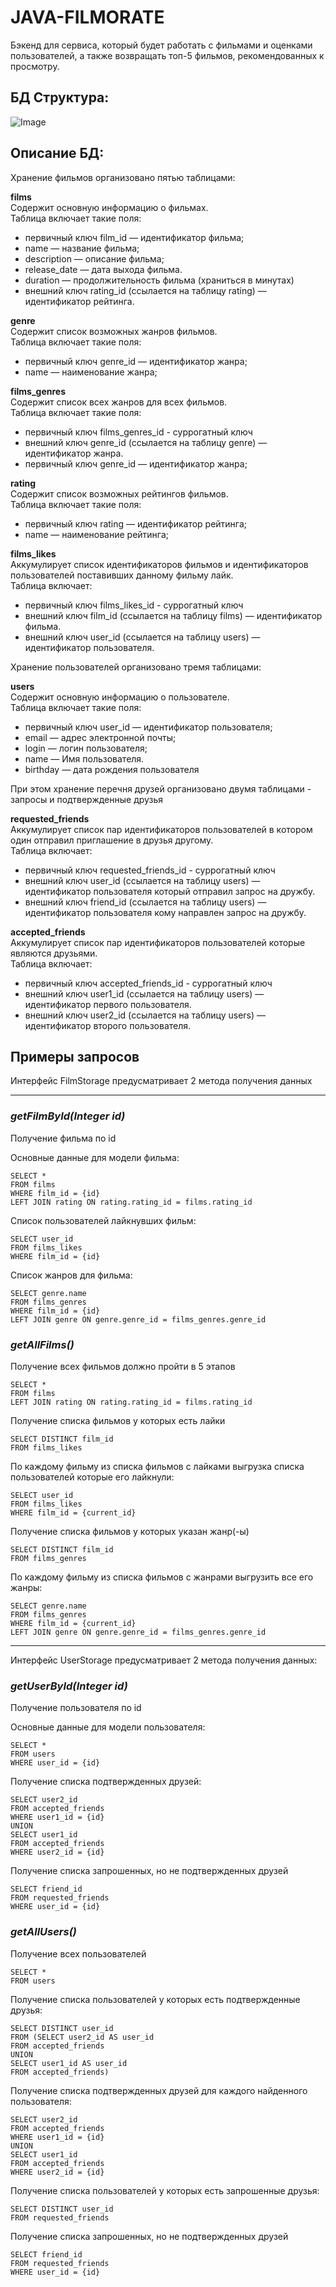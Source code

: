 # JAVA-FILMORATE
Бэкенд для сервиса, который будет работать с фильмами и оценками пользователей, а также возвращать топ-5 фильмов, рекомендованных к просмотру.

## БД Структура:
![Image](./src/main/resources/DBDiagram.png)

## Описание БД:
Хранение фильмов организовано пятью таблицами:

**films**  
Содержит основную информацию о фильмах.  
Таблица включает такие поля:

  * первичный ключ film_id — идентификатор фильма; 
  * name — название фильма; 
  * description — описание фильма; 
  * release_date — дата выхода фильма.
  * duration — продолжительность фильма (храниться в минутах)
  * внешний ключ rating_id (ссылается на таблицу rating) — идентификатор рейтинга.


**genre**  
Содержит список возможных жанров фильмов.  
Таблица включает такие поля:

* первичный ключ genre_id — идентификатор жанра;
* name — наименование жанра;

**films_genres**  
Содержит список всех жанров для всех фильмов.  
Таблица включает такие поля:

* первичный ключ films_genres_id - суррогатный ключ
* внешний ключ genre_id (ссылается на таблицу genre) — идентификатор жанра.
* первичный ключ genre_id — идентификатор жанра;

**rating**  
Содержит список возможных рейтингов фильмов.  
Таблица включает такие поля:

* первичный ключ rating — идентификатор рейтинга;
* name — наименование рейтинга;


**films_likes**  
Аккумулирует список идентификаторов фильмов и идентификаторов пользователей поставивших данному фильму лайк.  
Таблица включает:

* первичный ключ films_likes_id - суррогатный ключ
* внешний ключ film_id (ссылается на таблицу films) — идентификатор фильма.
* внешний ключ user_id (ссылается на таблицу users) — идентификатор пользователя.

Хранение пользователей организовано тремя таблицами:  

**users**  
Содержит основную информацию о пользователе.  
Таблица включает такие поля:

* первичный ключ user_id — идентификатор пользователя;
* email — адрес электронной почты;
* login — логин пользователя;
* name — Имя пользователя.
* birthday — дата рождения пользователя

При этом хранение перечня друзей организовано двумя таблицами - запросы и подтвержденные друзья

**requested_friends**  
Аккумулирует список пар идентификаторов пользователей в котором один отправил приглашение в друзья другому.  
Таблица включает:

* первичный ключ requested_friends_id - суррогатный ключ
* внешний ключ user_id (ссылается на таблицу users) — идентификатор пользователя который отправил запрос на дружбу.
* внешний ключ friend_id (ссылается на таблицу users) — идентификатор пользователя кому направлен запрос на дружбу.

**accepted_friends**  
Аккумулирует список пар идентификаторов пользователей которые являются друзьями.  
Таблица включает:

* первичный ключ accepted_friends_id - суррогатный ключ
* внешний ключ user1_id (ссылается на таблицу users) — идентификатор первого пользователя.
* внешний ключ user2_id (ссылается на таблицу users) — идентификатор второго пользователя.

## Примеры запросов  
Интерфейс FilmStorage предусматривает 2 метода получения данных  

----
### *getFilmById(Integer id)*
Получение фильма по id  

Основные данные для модели фильма:

    SELECT *
    FROM films
    WHERE film_id = {id}
    LEFT JOIN rating ON rating.rating_id = films.rating_id

Список пользователей лайкнувших фильм:

    SELECT user_id
    FROM films_likes
    WHERE film_id = {id}

Список жанров для фильма:

    SELECT genre.name
    FROM films_genres
    WHERE film_id = {id}
    LEFT JOIN genre ON genre.genre_id = films_genres.genre_id

### *getAllFilms()*
Получение всех фильмов должно пройти в 5 этапов  

    SELECT *
    FROM films
    LEFT JOIN rating ON rating.rating_id = films.rating_id

Получение списка фильмов у которых есть лайки

    SELECT DISTINCT film_id
    FROM films_likes

По каждому фильму из списка фильмов с лайками выгрузка списка пользователей которые его лайкнули:

    SELECT user_id
    FROM films_likes
    WHERE film_id = {current_id}

Получение списка фильмов у которых указан жанр(-ы)

    SELECT DISTINCT film_id
    FROM films_genres

По каждому фильму из списка фильмов с жанрами выгрузить все его жанры:

    SELECT genre.name
    FROM films_genres
    WHERE film_id = {current_id}
    LEFT JOIN genre ON genre.genre_id = films_genres.genre_id

----
Интерфейс UserStorage предусматривает 2 метода получения данных:

### *getUserById(Integer id)*
Получение пользователя по id

Основные данные для модели пользователя:

    SELECT *
    FROM users
    WHERE user_id = {id}

Получение списка подтвержденных друзей:

    SELECT user2_id
    FROM accepted_friends
    WHERE user1_id = {id}
    UNION
    SELECT user1_id
    FROM accepted_friends
    WHERE user2_id = {id}

Получение списка запрошенных, но не подтвержденных друзей

    SELECT friend_id
    FROM requested_friends
    WHERE user_id = {id}

### *getAllUsers()*
Получение всех пользователей

    SELECT *
    FROM users

Получение списка пользователей у которых есть подтвержденные друзья:
    
    SELECT DISTINCT user_id
    FROM (SELECT user2_id AS user_id
    FROM accepted_friends
    UNION
    SELECT user1_id AS user_id
    FROM accepted_friends)

Получение списка подтвержденных друзей для каждого найденного пользователя:

    SELECT user2_id
    FROM accepted_friends
    WHERE user1_id = {id}
    UNION
    SELECT user1_id
    FROM accepted_friends
    WHERE user2_id = {id}

Получение списка пользователей у которых есть запрошенные друзья:
    
    SELECT DISTINCT user_id
    FROM requested_friends

Получение списка запрошенных, но не подтвержденных друзей

    SELECT friend_id
    FROM requested_friends
    WHERE user_id = {id}

